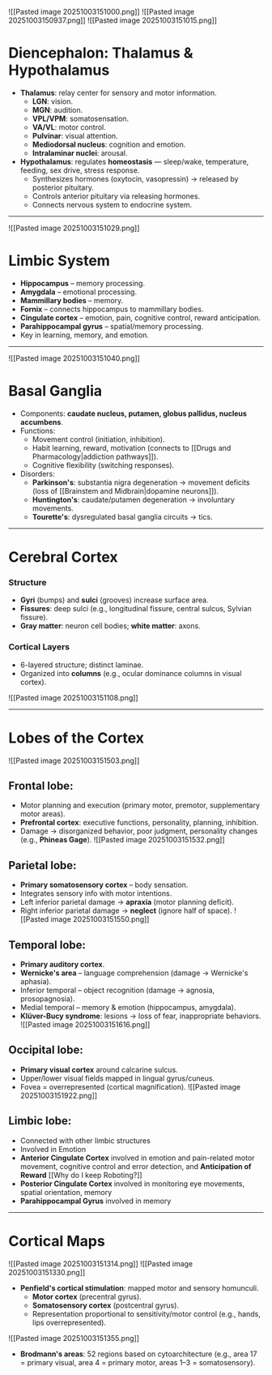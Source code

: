 
![[Pasted image 20251003151000.png]]
![[Pasted image 20251003150937.png]]
![[Pasted image 20251003151015.png]]
# **Diencephalon: Thalamus & Hypothalamus**
- **Thalamus**: relay center for sensory and motor information.
    - **LGN**: vision.
    - **MGN**: audition.
    - **VPL/VPM**: somatosensation.
    - **VA/VL**: motor control.
    - **Pulvinar**: visual attention.
    - **Mediodorsal nucleus**: cognition and emotion.
    - **Intralaminar nuclei**: arousal.
- **Hypothalamus**: regulates **homeostasis** — sleep/wake, temperature, feeding, sex drive, stress response.
    - Synthesizes hormones (oxytocin, vasopressin) → released by posterior pituitary.
    - Controls anterior pituitary via releasing hormones.
    - Connects nervous system to endocrine system.
---

![[Pasted image 20251003151029.png]]
# **Limbic System**
- **Hippocampus** – memory processing.
- **Amygdala** – emotional processing.
- **Mammillary bodies** – memory.
- **Fornix** – connects hippocampus to mammillary bodies.
- **Cingulate cortex** – emotion, pain, cognitive control, reward anticipation.
- **Parahippocampal gyrus** – spatial/memory processing.
- Key in learning, memory, and emotion.
---

![[Pasted image 20251003151040.png]]
# **Basal Ganglia**
- Components: **caudate nucleus, putamen, globus pallidus, nucleus accumbens**.
- Functions:
    - Movement control (initiation, inhibition).
    - Habit learning, reward, motivation (connects to [[Drugs and Pharmacology|addiction pathways]]).
    - Cognitive flexibility (switching responses).
- Disorders:
    - **Parkinson's**: substantia nigra degeneration → movement deficits (loss of [[Brainstem and Midbrain|dopamine neurons]]).
    - **Huntington's**: caudate/putamen degeneration → involuntary movements.
    - **Tourette's**: dysregulated basal ganglia circuits → tics.

---
# **Cerebral Cortex**
### Structure
- **Gyri** (bumps) and **sulci** (grooves) increase surface area.
- **Fissures**: deep sulci (e.g., longitudinal fissure, central sulcus, Sylvian fissure).
- **Gray matter**: neuron cell bodies; **white matter**: axons.
### Cortical Layers
- 6-layered structure; distinct laminae.
- Organized into **columns** (e.g., ocular dominance columns in visual cortex).

![[Pasted image 20251003151108.png]]

---

# **Lobes of the Cortex**
![[Pasted image 20251003151503.png]]
## **Frontal lobe**:
- Motor planning and execution (primary motor, premotor, supplementary motor areas).
- **Prefrontal cortex**: executive functions, personality, planning, inhibition.
- Damage → disorganized behavior, poor judgment, personality changes (e.g., **Phineas Gage**).
![[Pasted image 20251003151532.png]]
## **Parietal lobe**:
- **Primary somatosensory cortex** – body sensation.
- Integrates sensory info with motor intentions.
- Left inferior parietal damage → **apraxia** (motor planning deficit).
- Right inferior parietal damage → **neglect** (ignore half of space).
![[Pasted image 20251003151550.png]]
## **Temporal lobe**:
- **Primary auditory cortex**.
- **Wernicke's area** – language comprehension (damage → Wernicke's aphasia).
- Inferior temporal – object recognition (damage → agnosia, prosopagnosia).
- Medial temporal – memory & emotion (hippocampus, amygdala).
- **Klüver-Bucy syndrome**: lesions → loss of fear, inappropriate behaviors.
![[Pasted image 20251003151616.png]]
## **Occipital lobe**:
- **Primary visual cortex** around calcarine sulcus.
- Upper/lower visual fields mapped in lingual gyrus/cuneus.
- Fovea = overrepresented (cortical magnification).
![[Pasted image 20251003151922.png]]
## **Limbic lobe:**
- Connected with other limbic structures
- Involved in Emotion
- **Anterior Cingulate Cortex** involved in emotion and pain-related motor movement, cognitive control and error detection, and **Anticipation of Reward** [[Why do I keep Roboting?]]
- **Posterior Cingulate Cortex** involved in monitoring eye movements, spatial orientation, memory
- **Parahippocampal Gyrus** involved in memory

---
# **Cortical Maps**
![[Pasted image 20251003151314.png]]
![[Pasted image 20251003151330.png]]
- **Penfield's cortical stimulation**: mapped motor and sensory homunculi.
    - **Motor cortex** (precentral gyrus).
    - **Somatosensory cortex** (postcentral gyrus).
    - Representation proportional to sensitivity/motor control (e.g., hands, lips overrepresented).

![[Pasted image 20251003151355.png]]
- **Brodmann's areas**: 52 regions based on cytoarchitecture (e.g., area 17 = primary visual, area 4 = primary motor, areas 1–3 = somatosensory).